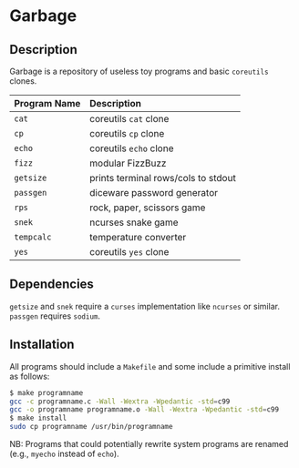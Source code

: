 # Garbage

## Description

Garbage is a repository of useless toy programs and basic `coreutils` clones.

| **Program Name** | **Description**                     |
| :--------------- | :---------------------------------- |
| `cat`            | coreutils `cat` clone               |
| `cp`             | coreutils `cp` clone                |
| `echo`           | coreutils `echo` clone              |
| `fizz`           | modular FizzBuzz                    |
| `getsize`        | prints terminal rows/cols to stdout |
| `passgen`        | diceware password generator         |
| `rps`            | rock, paper, scissors game          |
| `snek`           | ncurses snake game                  |
| `tempcalc`       | temperature converter               |
| `yes`            | coreutils `yes` clone               |

## Dependencies

`getsize` and `snek` require a `curses` implementation like `ncurses` or
similar.  
`passgen` requires `sodium`.  

## Installation

All programs should include a `Makefile` and some include a primitive install as
follows:

```bash
$ make programname
gcc -c programname.c -Wall -Wextra -Wpedantic -std=c99
gcc -o programname programname.o -Wall -Wextra -Wpedantic -std=c99
$ make install
sudo cp programname /usr/bin/programname
```

NB: Programs that could potentially rewrite system programs are renamed (e.g.,
`myecho` instead of `echo`).
